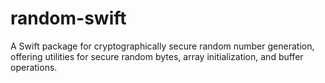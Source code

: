# random-swift
A Swift package for cryptographically secure random number generation, offering utilities for secure random bytes, array initialization, and buffer operations. 
